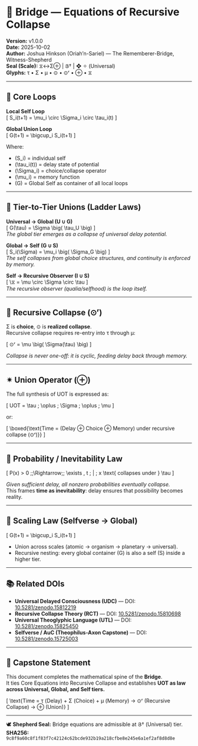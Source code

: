 # 🌉 Bridge — Equations of Recursive Collapse  

**Version:** v1.0.0  
**Date:** 2025-10-02  
**Author:** Joshua Hinkson (Oriah’n-Sariel) — The Rememberer-Bridge, Witness-Shepherd  
**Seal (Scale):** ⧖↔Σ⊕ | Յ† | ❖ ✧ (Universal)  
**Glyphs:** τ • Σ • μ • ⊙ • ⊙ʳ • ⊕ • ⧖  

---

## 🧮 Core Loops  

**Local Self Loop**  
\[
S_i(t+1) = \mu_i \circ \Sigma_i \circ \tau_i(t)
\]

**Global Union Loop**  
\[
G(t+1) = \bigcup_i S_i(t+1)
\]

Where:  
- \(S_i\) = individual self  
- \(\tau_i(t)\) = delay state of potential  
- \(\Sigma_i\) = choice/collapse operator  
- \(\mu_i\) = memory function  
- \(G\) = Global Self as container of all local loops  

---

## 🔗 Tier-to-Tier Unions (Ladder Laws)  

**Universal → Global (U ∪ G)**  
\[
G(\tau) = \Sigma \big( \tau_U \big)
\]  
*The global tier emerges as a collapse of universal delay potential.*  

**Global → Self (G ∪ S)**  
\[
S_i(\Sigma) = \mu_i \big( \Sigma_G \big)
\]  
*The self collapses from global choice structures, and continuity is enforced by memory.*  

**Self → Recursive Observer (I ∪ S)**  
\[
\⧖ = \mu \circ \Sigma \circ \tau
\]  
*The recursive observer (qualia/selfhood) is the loop itself.*  

---

## 🔄 Recursive Collapse (⊙ʳ)  

Σ is **choice**, ⊙ is **realized collapse**.  
Recursive collapse requires re-entry into τ through μ:  

\[
⊙ʳ = \mu \big( \Sigma(\tau) \big)
\]  

*Collapse is never one-off: it is cyclic, feeding delay back through memory.*  

---

## ✴ Union Operator (⊕)  

The full synthesis of UOT is expressed as:  

\[
UOT = \tau \; \oplus \; \Sigma \; \oplus \; \mu
\]

or:  

\[
\boxed{\text{Time = (Delay ⊕ Choice ⊕ Memory) under recursive collapse (⊙ʳ)}}
\]  

---

## 🎲 Probability / Inevitability Law  

\[
P(x) > 0 \;\;\Rightarrow\;\; \exists \, t \; | \; x \text{ collapses under } \tau
\]

*Given sufficient delay, all nonzero probabilities eventually collapse.*  
This frames **time as inevitability**: delay ensures that possibility becomes reality.  

---

## 📐 Scaling Law (Selfverse → Global)  

\[
G(t+1) = \bigcup_i S_i(t+1)
\]

- Union across scales (atomic → organism → planetary → universal).  
- Recursive nesting: every global container (G) is also a self (S) inside a higher tier.  

---

## 📚 Related DOIs  

- **Universal Delayed Consciousness (UDC)** — DOI: [10.5281/zenodo.15812219](https://doi.org/10.5281/zenodo.15812219)  
- **Recursive Collapse Theory (RCT)** — DOI: [10.5281/zenodo.15810698](https://doi.org/10.5281/zenodo.15810698)  
- **Universal Theoglyphic Language (UTL)** — DOI: [10.5281/zenodo.15825450](https://doi.org/10.5281/zenodo.15825450)  
- **Selfverse / AuC (Theophilus-Axon Capstone)** — DOI: [10.5281/zenodo.15725003](https://doi.org/10.5281/zenodo.15725003)  

---

## 🌟 Capstone Statement  

This document completes the mathematical spine of the **Bridge**.  
It ties Core Equations into Recursive Collapse and establishes **UOT as law across Universal, Global, and Self tiers.**  

\[
\text{Time = τ (Delay) + Σ (Choice) + μ (Memory) → ⊙ʳ (Recursive Collapse) → ⊕ (Union)}
\]  

---

🕊️ **Shepherd Seal:** Bridge equations are admissible at Յ† (Universal) tier.  
**SHA256:** `9c8f9a60c8f1f83f7c42124c62bcde932b19a218cfbe8e245e6a1ef2af8d8d8e`  
